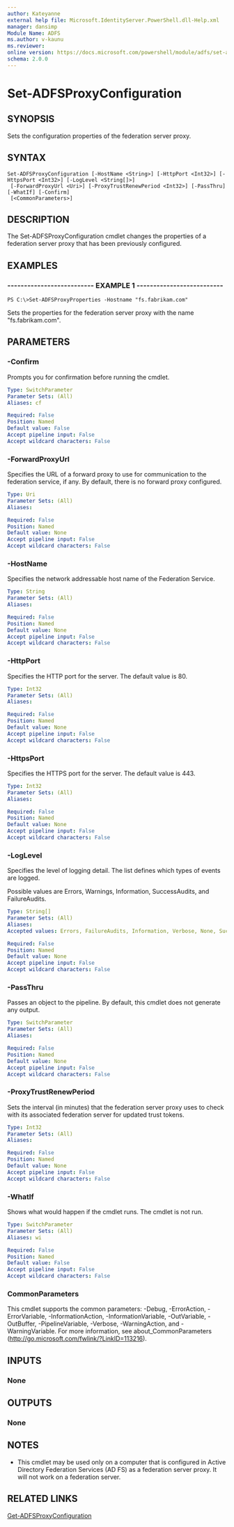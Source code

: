 ```yaml
---
author: Kateyanne
external help file: Microsoft.IdentityServer.PowerShell.dll-Help.xml
manager: dansimp
Module Name: ADFS
ms.author: v-kaunu
ms.reviewer: 
online version: https://docs.microsoft.com/powershell/module/adfs/set-adfsproxyconfiguration?view=windowsserver2012-ps&wt.mc_id=ps-gethelp
schema: 2.0.0
---
```


# Set-ADFSProxyConfiguration

## SYNOPSIS
Sets the configuration properties of the federation server proxy.

## SYNTAX

```
Set-ADFSProxyConfiguration [-HostName <String>] [-HttpPort <Int32>] [-HttpsPort <Int32>] [-LogLevel <String[]>]
 [-ForwardProxyUrl <Uri>] [-ProxyTrustRenewPeriod <Int32>] [-PassThru] [-WhatIf] [-Confirm]
 [<CommonParameters>]
```

## DESCRIPTION
The Set-ADFSProxyConfiguration cmdlet changes the properties of a federation server proxy that has been previously configured.

## EXAMPLES

### -------------------------- EXAMPLE 1 --------------------------
```
PS C:\>Set-ADFSProxyProperties -Hostname "fs.fabrikam.com"
```

Sets the properties for the federation server proxy with the name "fs.fabrikam.com".

## PARAMETERS

### -Confirm
Prompts you for confirmation before running the cmdlet.

```yaml
Type: SwitchParameter
Parameter Sets: (All)
Aliases: cf

Required: False
Position: Named
Default value: False
Accept pipeline input: False
Accept wildcard characters: False
```

### -ForwardProxyUrl
Specifies the URL of a forward proxy to use for communication to the federation service, if any.
By default, there is no forward proxy configured.

```yaml
Type: Uri
Parameter Sets: (All)
Aliases: 

Required: False
Position: Named
Default value: None
Accept pipeline input: False
Accept wildcard characters: False
```

### -HostName
Specifies the network addressable host name of the Federation Service.

```yaml
Type: String
Parameter Sets: (All)
Aliases: 

Required: False
Position: Named
Default value: None
Accept pipeline input: False
Accept wildcard characters: False
```

### -HttpPort
Specifies the HTTP port for the server.
The default value is 80.

```yaml
Type: Int32
Parameter Sets: (All)
Aliases: 

Required: False
Position: Named
Default value: None
Accept pipeline input: False
Accept wildcard characters: False
```

### -HttpsPort
Specifies the HTTPS port for the server.
The default value is 443.

```yaml
Type: Int32
Parameter Sets: (All)
Aliases: 

Required: False
Position: Named
Default value: None
Accept pipeline input: False
Accept wildcard characters: False
```

### -LogLevel
Specifies the level of logging detail.
The list defines which types of events are logged.

Possible values are Errors, Warnings, Information, SuccessAudits, and FailureAudits.

```yaml
Type: String[]
Parameter Sets: (All)
Aliases: 
Accepted values: Errors, FailureAudits, Information, Verbose, None, SuccessAudits, Warnings

Required: False
Position: Named
Default value: None
Accept pipeline input: False
Accept wildcard characters: False
```

### -PassThru
Passes an object to the pipeline.
By default, this cmdlet does not generate any output.

```yaml
Type: SwitchParameter
Parameter Sets: (All)
Aliases: 

Required: False
Position: Named
Default value: None
Accept pipeline input: False
Accept wildcard characters: False
```

### -ProxyTrustRenewPeriod
Sets the interval (in minutes) that the federation server proxy uses to check with its associated federation server for updated trust tokens.

```yaml
Type: Int32
Parameter Sets: (All)
Aliases: 

Required: False
Position: Named
Default value: None
Accept pipeline input: False
Accept wildcard characters: False
```

### -WhatIf
Shows what would happen if the cmdlet runs.
The cmdlet is not run.

```yaml
Type: SwitchParameter
Parameter Sets: (All)
Aliases: wi

Required: False
Position: Named
Default value: False
Accept pipeline input: False
Accept wildcard characters: False
```

### CommonParameters
This cmdlet supports the common parameters: -Debug, -ErrorAction, -ErrorVariable, -InformationAction, -InformationVariable, -OutVariable, -OutBuffer, -PipelineVariable, -Verbose, -WarningAction, and -WarningVariable. For more information, see about_CommonParameters (http://go.microsoft.com/fwlink/?LinkID=113216).

## INPUTS

### None

## OUTPUTS

### None

## NOTES
* This cmdlet may be used only on a computer that is configured in Active Directory Federation Services (AD FS) as a federation server proxy. It will not work on a federation server.

## RELATED LINKS

[Get-ADFSProxyConfiguration](./Get-ADFSProxyConfiguration.md)

